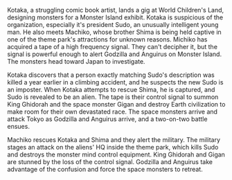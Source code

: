 Kotaka, a struggling comic book artist, lands a gig at World Children's Land, designing monsters for a Monster Island exhibit. Kotaka is suspicious of the organization, especially it's president Sudo, an unusually intelligent young man. He also meets Machiko, whose brother Shima is being held captive in one of the theme park's attractions for unknown reasons. Michiko has acquired a tape of a high frequency signal. They can't decipher it, but the signal is powerful enough to alert Godzilla and Anguirus on Monster Island. The monsters head toward Japan to investigate.

Kotaka discovers that a person exactly matching Sudo's description was killed a year earlier in a climbing accident, and he suspects the new Sudo is an imposter. When Kotaka attempts to rescue Shima, he is captured, and Sudo is revealed to be an alien. The tape is their control signal to summon King Ghidorah and the space monster Gigan and destroy Earth civilization to make room for their own devastated race. The space monsters arrive and attack Tokyo as Godzilla and Anguirus arrive, and a two-on-two battle ensues.

Machiko rescues Kotaka and Shima and they alert the military. The military stages an attack on the aliens' HQ inside the theme park, which kills Sudo and destroys the monster mind control equipment. King Ghidorah and Gigan are stunned by the loss of the control signal. Godzilla and Anguirus take advantage of the confusion and force the space monsters to retreat.